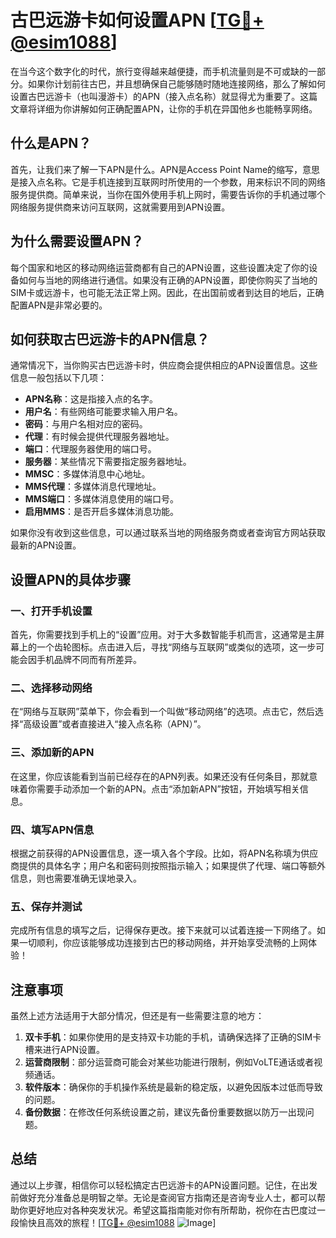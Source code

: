 # 古巴远游卡如何设置APN [[TG💪+ @esim1088](https://t.me/s/esim1088)]

在当今这个数字化的时代，旅行变得越来越便捷，而手机流量则是不可或缺的一部分。如果你计划前往古巴，并且想确保自己能够随时随地连接网络，那么了解如何设置古巴远游卡（也叫漫游卡）的APN（接入点名称）就显得尤为重要了。这篇文章将详细为你讲解如何正确配置APN，让你的手机在异国他乡也能畅享网络。

## 什么是APN？

首先，让我们来了解一下APN是什么。APN是Access Point Name的缩写，意思是接入点名称。它是手机连接到互联网时所使用的一个参数，用来标识不同的网络服务提供商。简单来说，当你在国外使用手机上网时，需要告诉你的手机通过哪个网络服务提供商来访问互联网，这就需要用到APN设置。

## 为什么需要设置APN？

每个国家和地区的移动网络运营商都有自己的APN设置，这些设置决定了你的设备如何与当地的网络进行通信。如果没有正确的APN设置，即使你购买了当地的SIM卡或远游卡，也可能无法正常上网。因此，在出国前或者到达目的地后，正确配置APN是非常必要的。

## 如何获取古巴远游卡的APN信息？

通常情况下，当你购买古巴远游卡时，供应商会提供相应的APN设置信息。这些信息一般包括以下几项：

- **APN名称**：这是指接入点的名字。
- **用户名**：有些网络可能要求输入用户名。
- **密码**：与用户名相对应的密码。
- **代理**：有时候会提供代理服务器地址。
- **端口**：代理服务器使用的端口号。
- **服务器**：某些情况下需要指定服务器地址。
- **MMSC**：多媒体消息中心地址。
- **MMS代理**：多媒体消息代理地址。
- **MMS端口**：多媒体消息使用的端口号。
- **启用MMS**：是否开启多媒体消息功能。

如果你没有收到这些信息，可以通过联系当地的网络服务商或者查询官方网站获取最新的APN设置。

## 设置APN的具体步骤

### 一、打开手机设置

首先，你需要找到手机上的“设置”应用。对于大多数智能手机而言，这通常是主屏幕上的一个齿轮图标。点击进入后，寻找“网络与互联网”或类似的选项，这一步可能会因手机品牌不同而有所差异。

### 二、选择移动网络

在“网络与互联网”菜单下，你会看到一个叫做“移动网络”的选项。点击它，然后选择“高级设置”或者直接进入“接入点名称（APN）”。

### 三、添加新的APN

在这里，你应该能看到当前已经存在的APN列表。如果还没有任何条目，那就意味着你需要手动添加一个新的APN。点击“添加新APN”按钮，开始填写相关信息。

### 四、填写APN信息

根据之前获得的APN设置信息，逐一填入各个字段。比如，将APN名称填为供应商提供的具体名字；用户名和密码则按照指示输入；如果提供了代理、端口等额外信息，则也需要准确无误地录入。

### 五、保存并测试

完成所有信息的填写之后，记得保存更改。接下来就可以试着连接一下网络了。如果一切顺利，你应该能够成功连接到古巴的移动网络，并开始享受流畅的上网体验！

## 注意事项

虽然上述方法适用于大部分情况，但还是有一些需要注意的地方：

1. **双卡手机**：如果你使用的是支持双卡功能的手机，请确保选择了正确的SIM卡槽来进行APN设置。
2. **运营商限制**：部分运营商可能会对某些功能进行限制，例如VoLTE通话或者视频通话。
3. **软件版本**：确保你的手机操作系统是最新的稳定版，以避免因版本过低而导致的问题。
4. **备份数据**：在修改任何系统设置之前，建议先备份重要数据以防万一出现问题。

## 总结

通过以上步骤，相信你可以轻松搞定古巴远游卡的APN设置问题。记住，在出发前做好充分准备总是明智之举。无论是查阅官方指南还是咨询专业人士，都可以帮助你更好地应对各种突发状况。希望这篇指南能对你有所帮助，祝你在古巴度过一段愉快且高效的旅程！[[TG💪+ @esim1088](https://t.me/s/esim1088) ![Image](https://i.postimg.cc/4NQfJmqS/Snipaste-2025-05-13-00-14-12.png)]